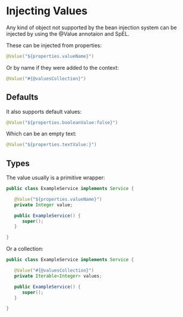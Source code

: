 # Injecting Values

Any kind of object not supported by the bean injection system can be injected by using the @Value annotaion and SpEL.

These can be injected from properties:

```java
@Value("${properties.valueName}")
```

Or by name if they were added to the context:

```java
@Value("#{@valuesCollection}")
```

## Defaults

It also supports default values:

```java
@Value("${properties.booleanValue:false}")
```

Which can be an empty text:

```java
@Value("${properties.textValue:}")
```

## Types

The value usually is a primitive wrapper:

```java
public class ExampleService implements Service {

   @Value("${properties.valueName}")
   private Integer value;

   public ExampleService() {
      super();
   }

}
```

Or a collection:

```java
public class ExampleService implements Service {

   @Value("#{@valuesCollection}")
   private Iterable<Integer> values;

   public ExampleService() {
      super();
   }

}
```



